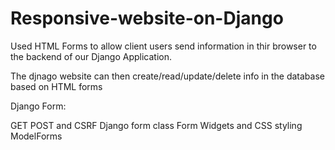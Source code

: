 # Responsive-website-on-Django

Used HTML Forms to allow client users send information in thir browser to the backend of our Django Application. 

The djnago website can then create/read/update/delete info in the database based on HTML forms

Django Form:

GET POST and CSRF
Django form class
Form Widgets and CSS styling 
ModelForms

  
